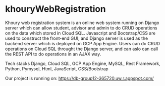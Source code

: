 # khouryWebRegistration
Khoury web registration system is an online web system running on Django server which can allow student, advisor and admin to do CRUD operations on the data which stored in Cloud SQL. Javascript and Bootstrap/CSS are used to construct the front-end GUI, and Django server is used as the backend server which is deployed on GCP App Engine. Users can do CRUD operations on Cloud SQL throught the Django server, and can aslo can call the REST API to do operations in an AJAX way.

Tech stacks
Django,  Cloud SQL, GCP App Engine, MySQL, Rest Framework, Python, Pymysql, Html, JavaScript, CSS/Bootstrap

Our project is running on: https://db-group12-365720.uw.r.appspot.com/

